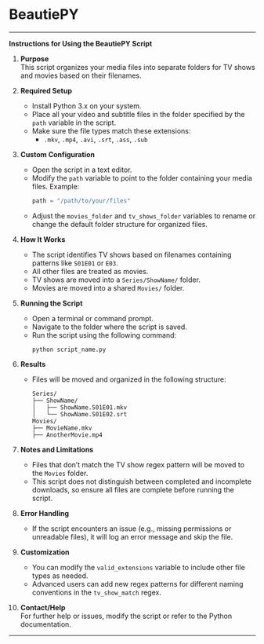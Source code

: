 # BeautiePY

---

**Instructions for Using the BeautiePY Script**

1. **Purpose**  
   This script organizes your media files into separate folders for TV shows and movies based on their filenames.

2. **Required Setup**  
   - Install Python 3.x on your system.
   - Place all your video and subtitle files in the folder specified by the `path` variable in the script.
   - Make sure the file types match these extensions:
     - `.mkv`, `.mp4`, `.avi`, `.srt`, `.ass`, `.sub`

3. **Custom Configuration**  
   - Open the script in a text editor.
   - Modify the `path` variable to point to the folder containing your media files.
     Example:  
     ```python
     path = "/path/to/your/files"
     ```
   - Adjust the `movies_folder` and `tv_shows_folder` variables to rename or change the default folder structure for organized files.

4. **How It Works**  
   - The script identifies TV shows based on filenames containing patterns like `S01E01` or `E03`.
   - All other files are treated as movies.
   - TV shows are moved into a `Series/ShowName/` folder.
   - Movies are moved into a shared `Movies/` folder.

5. **Running the Script**  
   - Open a terminal or command prompt.
   - Navigate to the folder where the script is saved.
   - Run the script using the following command:
     ```
     python script_name.py
     ```

6. **Results**  
   - Files will be moved and organized in the following structure:
     ```
     Series/
     ├── ShowName/
     │   ├── ShowName.S01E01.mkv
     │   └── ShowName.S01E02.srt
     Movies/
     ├── MovieName.mkv
     ├── AnotherMovie.mp4
     ```

7. **Notes and Limitations**  
   - Files that don’t match the TV show regex pattern will be moved to the `Movies` folder.
   - This script does not distinguish between completed and incomplete downloads, so ensure all files are complete before running the script.

8. **Error Handling**  
   - If the script encounters an issue (e.g., missing permissions or unreadable files), it will log an error message and skip the file.

9. **Customization**  
   - You can modify the `valid_extensions` variable to include other file types as needed.
   - Advanced users can add new regex patterns for different naming conventions in the `tv_show_match` regex.

10. **Contact/Help**  
    For further help or issues, modify the script or refer to the Python documentation.

---
